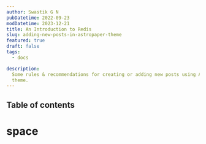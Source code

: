 ```yaml
---
author: Swastik G N
pubDatetime: 2022-09-23
modDatetime: 2023-12-21 
title: An Introduction to Redis
slug: adding-new-posts-in-astropaper-theme
featured: true
draft: false
tags:
  - docs

description:
  Some rules & recommendations for creating or adding new posts using AstroPaper
  theme.
---
```


 
## Table of contents 

# space
